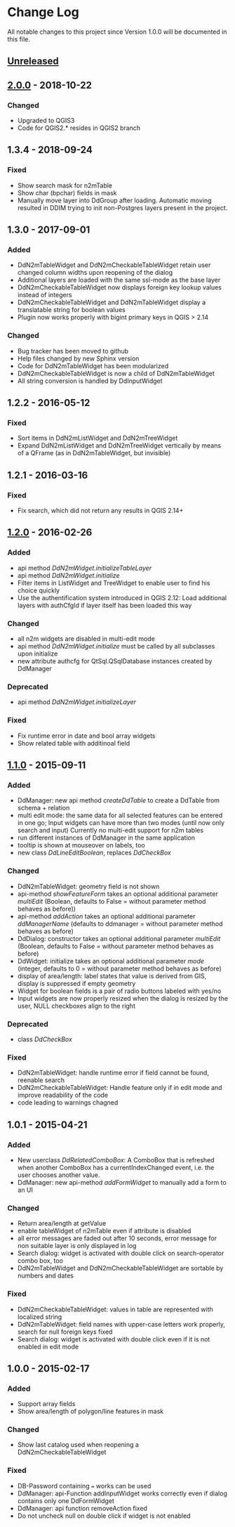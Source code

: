 # Change Log
All notable changes to this project since Version 1.0.0 will be documented in this file.

## [Unreleased](https://github.com/bstroebl/DataDrivenInputMask/compare/v2.0.0...develop)

## [2.0.0](https://github.com/bstroebl/DataDrivenInputMask/compare/v1.3.0...v2.0.0) - 2018-10-22

### Changed
- Upgraded to QGIS3
- Code for QGIS2.* resides in QGIS2 branch

## 1.3.4 - 2018-09-24

### Fixed
- Show search mask for n2mTable
- Show char (bpchar) fields in mask
- Manually move layer into DdGroup after loading. Automatic moving resulted in DDIM trying to init non-Postgres layers present in the project.

## 1.3.0 - 2017-09-01
### Added
- DdN2mTableWidget and DdN2mCheckableTableWidget retain user changed column widths upon reopening of the dialog
- Additional layers are loaded with the same ssl-mode as the base layer
- DdN2mCheckableTableWidget now displays foreign key lookup values instead of integers
- DdN2mCheckableTableWidget and DdN2mTableWidget display a translatable string for boolean values
- Plugin now works properly with bigint primary keys in QGIS > 2.14

### Changed
- Bug tracker has been moved to github
- Help files changed by new Sphinx version
- Code for DdN2mTableWidget has been modularized
- DdN2mCheckableTableWidget is now a child of DdN2mTableWidget
- All string conversion is handled by DdInputWidget

## 1.2.2 - 2016-05-12

### Fixed
- Sort items in DdN2mListWidget and DdN2mTreeWidget
- Expand DdN2mListWidget and DdN2mTreeWidget vertically by means of a QFrame (as in DdN2mTableWidget, but invisible)

## 1.2.1 - 2016-03-16

### Fixed
- Fix search, which did not return any results in QGIS 2.14+

## [1.2.0](https://github.com/bstroebl/DataDrivenInputMask/compare/v1.1.0...v1.2.0) - 2016-02-26
### Added
- api method *DdN2mWidget.initializeTableLayer*
- api method *DdN2mWidget.initialize*
- Filter items in ListWidget and TreeWidget to enable user to find his choice quickly
- Use the authentification system introduced in QGIS 2.12: Load additional layers with authCfgId if layer itself has been loaded this way

### Changed
- all n2m widgets are disabled in multi-edit mode
- api method *DdN2mWidget.initialize* must be called by all subclasses upon initialize
- new attribute authcfg for QtSql.QSqlDatabase instances created by DdManager

### Deprecated
 - api method *DdN2mWidget.initializeLayer*

### Fixed
- Fix runtime error in date and bool array widgets
- Show related table with additinoal field

## [1.1.0](https://github.com/bstroebl/DataDrivenInputMask/compare/v1.0.1...v1.1.0) - 2015-09-11
### Added
- DdManager: new api method *createDdTable* to create a DdTable from schema + relation
- multi edit mode: the same data for all selected features can be entered in one go; Input widgets can have more than two modes (until now only search and input)
Currently no multi-edit support for n2m tables
- run different instances of DdManager in the same application
- tooltip is shown at mouseover on labels, too
- new class *DdLineEditBoolean*, replaces *DdCheckBox*

### Changed
- DdN2mTableWidget: geometry field is not shown
- api-method *showFeatureForm* takes an optional additional parameter *multiEdit* (Boolean, defaults to False = without parameter method behaves as before))
- api-method *addAction* takes an optional additional parameter *ddManagerName* (defaults to ddmanager = without parameter method behaves as before)
- DdDialog: constructor takes an optional additional parameter *multiEdit* (Boolean, defaults to False = without parameter method behaves as before)
- DdWidget: initialize takes an optional additional parameter *mode* (integer, defaults to 0 = without parameter method behaves as before)
- display of area/length: label states that value is derived from GIS, display is suppressed if empty geometry
- Widget for boolean fields is a pair of radio buttons labeled with yes/no
- Input widgets are now properly resized when the dialog is resized by the user, NULL checkboxes align to the right

### Deprecated
- class *DdCheckBox*

### Fixed
- DdN2mTableWidget: handle runtime error if field cannot be found, reenable search
- DdN2mCheckableTableWidget: Handle feature only if in edit mode and improve readability of the code
- code leading to warnings chagned

## 1.0.1 - 2015-04-21
### Added
- New userclass *DdRelatedComboBox*: A ComboBox that is refreshed when another ComboBox has
    a currentIndexChanged event, i.e. the user chooses another value.
- DdManager: new api-method *addFormWidget* to manually add a form to an UI

### Changed
- Return area/length at getValue
- enable tableWidget of n2mTable even if attribute is disabled
- all error messages are faded out after 10 seconds, error message for non suitable layer is only displayed in log
- Search dialog: widget is activated with double click on search-operator combo box, too
- DdN2mTableWidget and DdN2mCheckableTableWidget are sortable by numbers and dates

### Fixed
- DdN2mCheckableTableWidget: values in table are represented with localized string
- DdN2mTableWidget: field names with upper-case letters work properly, search for null foreign keys fixed
- Search dialog: widget is activated with double click even if it is not enabled in edit mode

## 1.0.0 - 2015-02-17
### Added
- Support array fields
- Show area/length of polygon/line features in mask

### Changed
- Show last catalog used when reopening a DdN2mCheckableTableWidget

### Fixed
- DB-Password containing `=` works can be used
- DdManager: api-Function addInputWidget works correctly even if dialog contains only one DdFormWidget
- DdManager: api function removeAction fixed
- Do not uncheck null on double click if widget is not enabled


